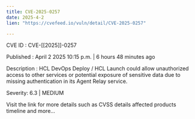 ```yaml
---
title: CVE-2025-0257
date: 2025-4-2
lien: "https://cvefeed.io/vuln/detail/CVE-2025-0257"

---
```


CVE ID : CVE-[[2025]]-0257

Published :  April 2
2025
10:15 p.m. | 6 hours
48 minutes ago

Description : HCL DevOps Deploy / HCL Launch could allow unauthorized access to other services or potential exposure of sensitive data due to missing authentication in its Agent Relay service.

Severity: 6.3 | MEDIUM

Visit the link for more details
such as CVSS details
affected products
timeline
and more...
